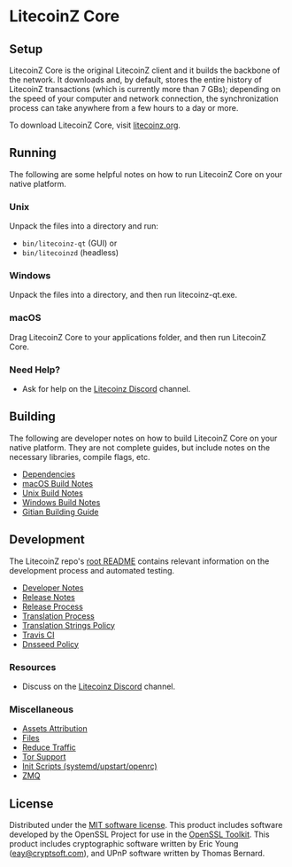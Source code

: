 LitecoinZ Core
=============

Setup
---------------------
LitecoinZ Core is the original LitecoinZ client and it builds the backbone of the network. It downloads and, by default, stores the entire history of LitecoinZ transactions (which is currently more than 7 GBs); depending on the speed of your computer and network connection, the synchronization process can take anywhere from a few hours to a day or more.

To download LitecoinZ Core, visit [litecoinz.org](https://litecoinz.org).

Running
---------------------
The following are some helpful notes on how to run LitecoinZ Core on your native platform.

### Unix

Unpack the files into a directory and run:

- `bin/litecoinz-qt` (GUI) or
- `bin/litecoinzd` (headless)

### Windows

Unpack the files into a directory, and then run litecoinz-qt.exe.

### macOS

Drag LitecoinZ Core to your applications folder, and then run LitecoinZ Core.

### Need Help?

* Ask for help on the [Litecoinz Discord](https://discord.gg/QNcS4Pm) channel.

Building
---------------------
The following are developer notes on how to build LitecoinZ Core on your native platform. They are not complete guides, but include notes on the necessary libraries, compile flags, etc.

- [Dependencies](dependencies.md)
- [macOS Build Notes](build-osx.md)
- [Unix Build Notes](build-unix.md)
- [Windows Build Notes](build-windows.md)
- [Gitian Building Guide](gitian-building.md)

Development
---------------------
The LitecoinZ repo's [root README](/README.md) contains relevant information on the development process and automated testing.

- [Developer Notes](developer-notes.md)
- [Release Notes](release-notes.md)
- [Release Process](release-process.md)
- [Translation Process](translation_process.md)
- [Translation Strings Policy](translation_strings_policy.md)
- [Travis CI](travis-ci.md)
- [Dnsseed Policy](dnsseed-policy.md)

### Resources
* Discuss on the [Litecoinz Discord](https://discord.gg/QNcS4Pm) channel.

### Miscellaneous
- [Assets Attribution](assets-attribution.md)
- [Files](files.md)
- [Reduce Traffic](reduce-traffic.md)
- [Tor Support](tor.md)
- [Init Scripts (systemd/upstart/openrc)](init.md)
- [ZMQ](zmq.md)

License
---------------------
Distributed under the [MIT software license](/COPYING).
This product includes software developed by the OpenSSL Project for use in the [OpenSSL Toolkit](https://www.openssl.org/). This product includes
cryptographic software written by Eric Young ([eay@cryptsoft.com](mailto:eay@cryptsoft.com)), and UPnP software written by Thomas Bernard.
